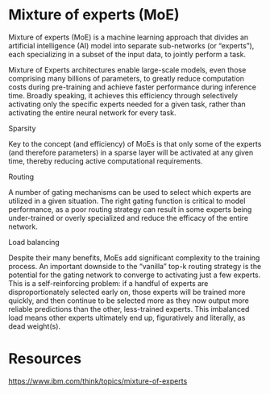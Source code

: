 # Mixture of experts (MoE)



Mixture of experts (MoE) is a machine learning approach that divides an artificial intelligence (AI) model into separate sub-networks (or “experts”), each specializing in a subset of the input data, to jointly perform a task.

Mixture of Experts architectures enable large-scale models, even those comprising many billions of parameters, to greatly reduce computation costs during pre-training and achieve faster performance during inference time. Broadly speaking, it achieves this efficiency through selectively activating only the specific experts needed for a given task, rather than activating the entire neural network for every task.



Sparsity

Key to the concept (and efficiency) of MoEs is that only some of the experts (and therefore parameters) in a sparse layer will be activated at any given time, thereby reducing active computational requirements.



Routing

A number of gating mechanisms can be used to select which experts are utilized in a given situation. The right gating function is critical to model performance, as a poor routing strategy can result in some experts being under-trained or overly specialized and reduce the efficacy of the entire network.



Load balancing

Despite their many benefits, MoEs add significant complexity to the training process. An important downside to the “vanilla” top-k routing strategy is the potential for the gating network to converge to activating just a few experts. This is a self-reinforcing problem: if a handful of experts are disproportionately selected early on, those experts will be trained more quickly, and then continue to be selected more as they now output more reliable predictions than the other, less-trained experts. This imbalanced load means other experts ultimately end up, figuratively and literally, as dead weight(s).


# Resources
https://www.ibm.com/think/topics/mixture-of-experts